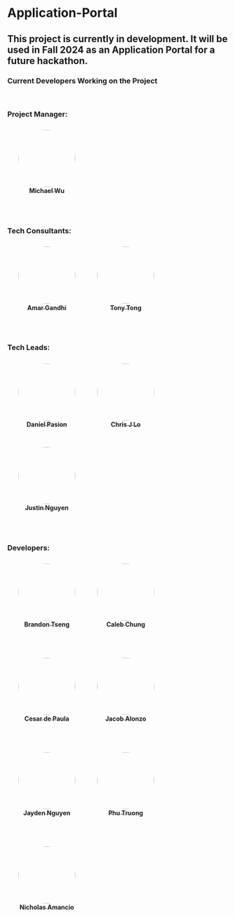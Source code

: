 # Application-Portal

## This project is currently in development. It will be used in Fall 2024 as an Application Portal for a future hackathon.

### Current Developers Working on the Project

<br/>

### **Project Manager:**  

<div style="display: flex; flex-wrap: wrap;">
    <!-- Michael Wu -->
    <div style="margin: 10px 25px 50px 25px; width: 130px; height: 130px; white-space: nowrap;" align="center">
        <a href="https://github.com/MichaelWuhu">
            <img src="https://github.com/MichaelWuhu.png" width="130" style="border-radius: 50%;" alt=""/>
            <br/>
            <sub style="font-size: 14px;"><b>Michael Wu</b></sub>
        </a>
    </div>
</div>

<br/>

### **Tech Consultants:**  

<div style="display: flex; flex-wrap: wrap;">
    <!-- Amar Gandhi -->
    <div style="margin: 10px 25px 50px 25px; width: 130px; height: 130px; white-space: nowrap;"  align="center">
        <a href="https://github.com/acgandhi">
            <img src="https://github.com/acgandhi.png" width="130" style="border-radius: 50%;" alt=""/>
            <br />
            <sub style="font-size: 14px;"><b>Amar Gandhi</b></sub>
        </a>
    </div>
    <!-- Toni Ji-Chek Tong -->
    <div style="margin: 10px 25px 50px 25px; width: 130px; height: 130px; white-space: nowrap;"  align="center">
        <a href="https://github.com/TonyTong112358">
            <img src="https://github.com/TonyTong112358.png" width="130" style="border-radius: 50%;" alt=""/>
            <br />
            <sub style="font-size: 14px;"><b>Tony Tong</b></sub>
        </a>
    </div>
</div>

<br/>

### **Tech Leads:**  

<div style="display: flex; flex-wrap: wrap;">
    <!-- Daniel Pasion -->
    <div style="margin: 10px 25px 50px 25px; width: 130px; height: 130px; white-space: nowrap;" align="center">
        <a href="https://github.com/DanielPasion">
            <img src="https://github.com/DanielPasion.png" width="130" style="border-radius: 50%;" alt=""/>
            <br />
            <sub style="font-size: 14px;"><b>Daniel Pasion</b></sub>
        </a>
    </div>
    <!-- Chris J Lo -->
    <div style="margin: 10px 25px 50px 25px; width: 130px; height: 130px; white-space: nowrap;" align="center">
        <a href="https://github.com/christopherjlo">
            <img src="https://github.com/christopherjlo.png" width="130" style="border-radius: 50%;" alt=""/>
            <br />
            <sub style="font-size: 14px;"><b>Chris J Lo</b></sub>
        </a>
    </div>
    <!-- Justin Nguyen -->
    <div style="margin: 10px 25px 50px 25px; width: 130px; height: 130px; white-space: nowrap;" align="center">
        <a href="https://github.com/chillwafflez">
            <img src="https://github.com/chillwafflez.png" width="130" style="border-radius: 50%;" alt=""/>
            <br />
            <sub style="font-size: 14px;"><b>Justin Nguyen</b></sub>
        </a>
    </div>
</div>

<br/>

### **Developers:**  

<div style="display: flex; flex-wrap: wrap;">
    <!-- Brandon Tseng -->
    <div style="margin: 10px 25px 75px 25px; width: 130px; height: 130px; white-space: nowrap;" align="center">
        <a href="https://github.com/PlainOlSoapBar">
            <img src="https://github.com/PlainOlSoapBar.png" width="130" style="border-radius: 50%;" alt=""/>
            <br />
            <sub style="font-size: 14px;"><b>Brandon Tseng</b></sub>
        </a>
    </div>
    <!-- Caleb Chung -->
    <div style="margin: 10px 25px 75px 25px; width: 130px; height: 130px; white-space: nowrap;" align="center">
        <a href="https://github.com/TheBigTig24">
            <img src="https://github.com/TheBigTig24.png" width="130" style="border-radius: 50%;" alt=""/>
            <br />
            <sub style="font-size: 14px;"><b>Caleb Chung</b></sub>
        </a>
    </div>
    <!-- Cesar de Paula -->
    <div style="margin: 10px 25px 75px 25px; width: 130px; height: 130px; white-space: nowrap;" align="center">
        <a href="https://github.com/cesar-henry">
            <img src="https://github.com/cesar-henry.png" width="130" style="border-radius: 50%;" alt=""/>
            <br />
            <sub style="font-size: 14px;"><b>Cesar de Paula</b></sub>
        </a>
    </div>
    <!-- Jacob Alonzo -->
    <div style="margin: 10px 25px 75px 25px; width: 130px; height: 130px; white-space: nowrap;" align="center">
        <a href="https://github.com/alonzojp">
            <img src="https://github.com/alonzojp.png" width="130" style="border-radius: 50%;" alt=""/>
            <br />
            <sub style="font-size: 14px;"><b>Jacob Alonzo</b></sub>
        </a>
    </div>
    <!-- Jayden Nguyen -->
    <div style="margin: 10px 25px 75px 25px; width: 130px; height: 130px; white-space: nowrap;" align="center">
        <a href="https://github.com/Jay7vn">
            <img src="https://github.com/Jay7vn.png" width="130" style="border-radius: 50%;" alt=""/>
            <br />
            <sub style="font-size: 14px;"><b>Jayden Nguyen</b></sub>
        </a>
    </div>
    <!-- Phu Truong -->
    <div style="margin: 10px 25px 75px 25px; width: 130px; height: 130px; white-space: nowrap;" align="center">
        <a href="https://github.com/PhuNTruong">
            <img src="https://github.com/PhuNTruong.png" width="130" style="border-radius: 50%;" alt=""/>
            <br />
            <sub style="font-size: 14px;"><b>Phu Truong</b></sub>
        </a>
    </div>
    <!-- Nicholas Amancio -->
    <div style="margin: 10px 25px 75px 25px; width: 130px; height: 130px; white-space: nowrap;" align="center">
        <a href="https://github.com/Nickthecan">
            <img src="https://github.com/Nickthecan.png" width="130" style="border-radius: 50%;" alt=""/>
            <br />
            <sub style="font-size: 14px;"><b>Nicholas Amancio</b></sub>
        </a>
    </div>
</div>
